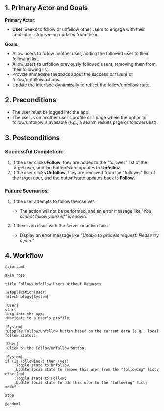## 1. Primary Actor and Goals
**Primary Actor**:
- **User**: Seeks to follow or unfollow other users to engage with their content or stop seeing updates from them.

**Goals**:
- Allow users to follow another user, adding the followed user to their following list.
- Allow users to unfollow previously followed users, removing them from their following list.
- Provide immediate feedback about the success or failure of follow/unfollow actions.
- Update the interface dynamically to reflect the follow/unfollow state.

## 2. Preconditions
- The user must be logged into the app.
- The user is on another user's profile or a page where the option to follow/unfollow is available (e.g., a search results page or followers list).

## 3. Postconditions
### **Successful Completion**:
1. If the user clicks **Follow**, they are added to the "follower" list of the target user, and the button/state updates to **Unfollow**.
2. If the user clicks **Unfollow**, they are removed from the "follower" list of the target user, and the button/state updates back to **Follow**.

### **Failure Scenarios**:
1. If the user attempts to follow themselves:
    - The action will not be performed, and an error message like _"You cannot follow yourself"_ is shown.

2. If there’s an issue with the server or action fails:
    - Display an error message like _"Unable to process request. Please try again."_
      
## 4. Workflow
```plantuml
@startuml

skin rose

title Follow/Unfollow Users Without Requests

|#application|User|
|#technology|System|

|User|
start
:Log into the app;
:Navigate to a user's profile;

|System|
:Display Follow/Unfollow button based on the current data (e.g., local follow status);

|User|
:Click on the Follow/Unfollow button;

|System|
if (Is Following?) then (yes)
    :Toggle state to Unfollow;
    :Update local state to remove this user from the "following" list;
else (no)
    :Toggle state to Follow;
    :Update local state to add this user to the "following" list;
endif

stop

@enduml
``````